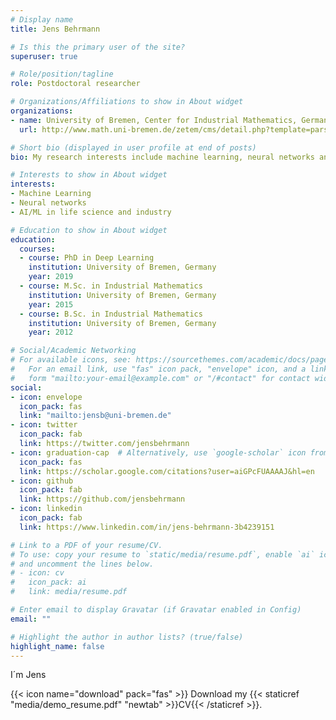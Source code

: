 ```yaml
---
# Display name
title: Jens Behrmann

# Is this the primary user of the site?
superuser: true

# Role/position/tagline
role: Postdoctoral researcher

# Organizations/Affiliations to show in About widget
organizations:
- name: University of Bremen, Center for Industrial Mathematics, Germany
  url: http://www.math.uni-bremen.de/zetem/cms/detail.php?template=parse_title&person=ueber&language=en

# Short bio (displayed in user profile at end of posts)
bio: My research interests include machine learning, neural networks and applications in life sciences and industry.

# Interests to show in About widget
interests:
- Machine Learning
- Neural networks
- AI/ML in life science and industry

# Education to show in About widget
education:
  courses:
  - course: PhD in Deep Learning
    institution: University of Bremen, Germany
    year: 2019
  - course: M.Sc. in Industrial Mathematics
    institution: University of Bremen, Germany
    year: 2015
  - course: B.Sc. in Industrial Mathematics
    institution: University of Bremen, Germany
    year: 2012

# Social/Academic Networking
# For available icons, see: https://sourcethemes.com/academic/docs/page-builder/#icons
#   For an email link, use "fas" icon pack, "envelope" icon, and a link in the
#   form "mailto:your-email@example.com" or "/#contact" for contact widget.
social:
- icon: envelope
  icon_pack: fas
  link: "mailto:jensb@uni-bremen.de"
- icon: twitter
  icon_pack: fab
  link: https://twitter.com/jensbehrmann
- icon: graduation-cap  # Alternatively, use `google-scholar` icon from `ai` icon pack
  icon_pack: fas
  link: https://scholar.google.com/citations?user=aiGPcFUAAAAJ&hl=en
- icon: github
  icon_pack: fab
  link: https://github.com/jensbehrmann
- icon: linkedin
  icon_pack: fab
  link: https://www.linkedin.com/in/jens-behrmann-3b4239151

# Link to a PDF of your resume/CV.
# To use: copy your resume to `static/media/resume.pdf`, enable `ai` icons in `params.toml`, 
# and uncomment the lines below.
# - icon: cv
#   icon_pack: ai
#   link: media/resume.pdf

# Enter email to display Gravatar (if Gravatar enabled in Config)
email: ""

# Highlight the author in author lists? (true/false)
highlight_name: false
---
```


I´m Jens

{{< icon name="download" pack="fas" >}} Download my {{< staticref "media/demo_resume.pdf" "newtab" >}}CV{{< /staticref >}}.
